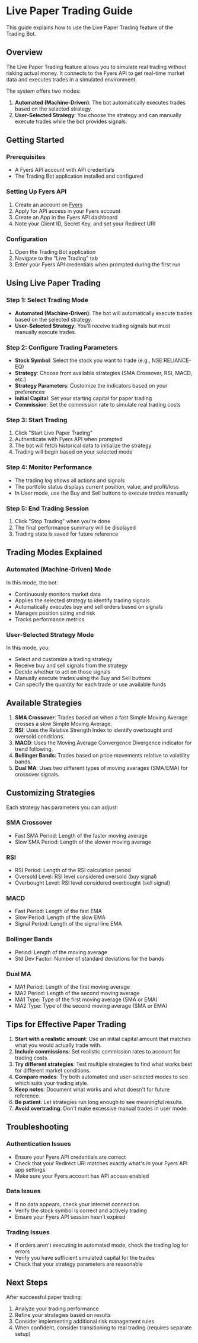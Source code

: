 # Live Paper Trading Guide

This guide explains how to use the Live Paper Trading feature of the Trading Bot.

## Overview

The Live Paper Trading feature allows you to simulate real trading without risking actual money. It connects to the Fyers API to get real-time market data and executes trades in a simulated environment.

The system offers two modes:
1. **Automated (Machine-Driven)**: The bot automatically executes trades based on the selected strategy.
2. **User-Selected Strategy**: You choose the strategy and can manually execute trades while the bot provides signals.

## Getting Started

### Prerequisites
- A Fyers API account with API credentials
- The Trading Bot application installed and configured

### Setting Up Fyers API
1. Create an account on [Fyers](https://fyers.in/)
2. Apply for API access in your Fyers account
3. Create an App in the Fyers API dashboard
4. Note your Client ID, Secret Key, and set your Redirect URI

### Configuration
1. Open the Trading Bot application
2. Navigate to the "Live Trading" tab
3. Enter your Fyers API credentials when prompted during the first run

## Using Live Paper Trading

### Step 1: Select Trading Mode
- **Automated (Machine-Driven)**: The bot will automatically execute trades based on the selected strategy.
- **User-Selected Strategy**: You'll receive trading signals but must manually execute trades.

### Step 2: Configure Trading Parameters
- **Stock Symbol**: Select the stock you want to trade (e.g., NSE:RELIANCE-EQ)
- **Strategy**: Choose from available strategies (SMA Crossover, RSI, MACD, etc.)
- **Strategy Parameters**: Customize the indicators based on your preferences
- **Initial Capital**: Set your starting capital for paper trading
- **Commission**: Set the commission rate to simulate real trading costs

### Step 3: Start Trading
1. Click "Start Live Paper Trading"
2. Authenticate with Fyers API when prompted
3. The bot will fetch historical data to initialize the strategy
4. Trading will begin based on your selected mode

### Step 4: Monitor Performance
- The trading log shows all actions and signals
- The portfolio status displays current position, value, and profit/loss
- In User mode, use the Buy and Sell buttons to execute trades manually

### Step 5: End Trading Session
1. Click "Stop Trading" when you're done
2. The final performance summary will be displayed
3. Trading state is saved for future reference

## Trading Modes Explained

### Automated (Machine-Driven) Mode
In this mode, the bot:
- Continuously monitors market data
- Applies the selected strategy to identify trading signals
- Automatically executes buy and sell orders based on signals
- Manages position sizing and risk
- Tracks performance metrics

### User-Selected Strategy Mode
In this mode, you:
- Select and customize a trading strategy
- Receive buy and sell signals from the strategy
- Decide whether to act on those signals
- Manually execute trades using the Buy and Sell buttons
- Can specify the quantity for each trade or use available funds

## Available Strategies

1. **SMA Crossover**: Trades based on when a fast Simple Moving Average crosses a slow Simple Moving Average.
2. **RSI**: Uses the Relative Strength Index to identify overbought and oversold conditions.
3. **MACD**: Uses the Moving Average Convergence Divergence indicator for trend following.
4. **Bollinger Bands**: Trades based on price movements relative to volatility bands.
5. **Dual MA**: Uses two different types of moving averages (SMA/EMA) for crossover signals.

## Customizing Strategies

Each strategy has parameters you can adjust:

### SMA Crossover
- Fast SMA Period: Length of the faster moving average
- Slow SMA Period: Length of the slower moving average

### RSI
- RSI Period: Length of the RSI calculation period
- Oversold Level: RSI level considered oversold (buy signal)
- Overbought Level: RSI level considered overbought (sell signal)

### MACD
- Fast Period: Length of the fast EMA
- Slow Period: Length of the slow EMA
- Signal Period: Length of the signal line EMA

### Bollinger Bands
- Period: Length of the moving average
- Std Dev Factor: Number of standard deviations for the bands

### Dual MA
- MA1 Period: Length of the first moving average
- MA2 Period: Length of the second moving average
- MA1 Type: Type of the first moving average (SMA or EMA)
- MA2 Type: Type of the second moving average (SMA or EMA)

## Tips for Effective Paper Trading

1. **Start with a realistic amount**: Use an initial capital amount that matches what you would actually trade with.
2. **Include commissions**: Set realistic commission rates to account for trading costs.
3. **Try different strategies**: Test multiple strategies to find what works best for different market conditions.
4. **Compare modes**: Try both automated and user-selected modes to see which suits your trading style.
5. **Keep notes**: Document what works and what doesn't for future reference.
6. **Be patient**: Let strategies run long enough to see meaningful results.
7. **Avoid overtrading**: Don't make excessive manual trades in user mode.

## Troubleshooting

### Authentication Issues
- Ensure your Fyers API credentials are correct
- Check that your Redirect URI matches exactly what's in your Fyers API app settings
- Make sure your Fyers account has API access enabled

### Data Issues
- If no data appears, check your internet connection
- Verify the stock symbol is correct and actively trading
- Ensure your Fyers API session hasn't expired

### Trading Issues
- If orders aren't executing in automated mode, check the trading log for errors
- Verify you have sufficient simulated capital for the trades
- Check that your strategy parameters are reasonable

## Next Steps

After successful paper trading:
1. Analyze your trading performance
2. Refine your strategies based on results
3. Consider implementing additional risk management rules
4. When confident, consider transitioning to real trading (requires separate setup)